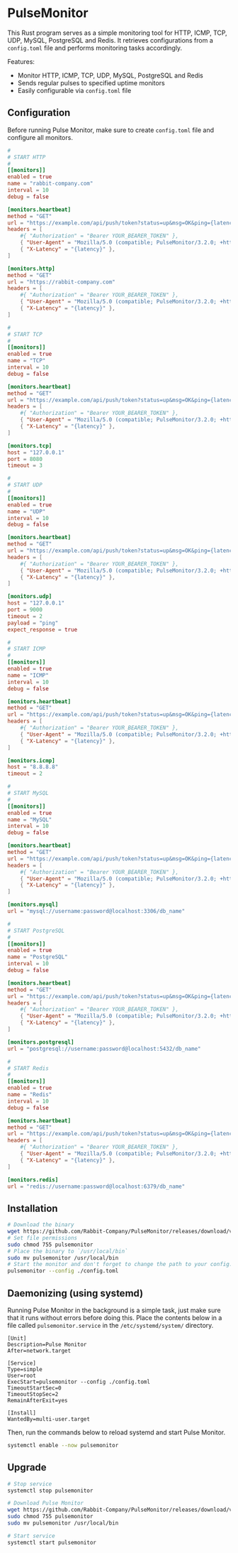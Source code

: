 # PulseMonitor

This Rust program serves as a simple monitoring tool for HTTP, ICMP, TCP, UDP, MySQL, PostgreSQL and Redis. It retrieves configurations from a `config.toml` file and performs monitoring tasks accordingly.

Features:

- Monitor HTTP, ICMP, TCP, UDP, MySQL, PostgreSQL and Redis
- Sends regular pulses to specified uptime monitors
- Easily configurable via `config.toml` file

## Configuration

Before running Pulse Monitor, make sure to create `config.toml` file and configure all monitors.

```toml
#
# START HTTP
#
[[monitors]]
enabled = true
name = "rabbit-company.com"
interval = 10
debug = false

[monitors.heartbeat]
method = "GET"
url = "https://example.com/api/push/token?status=up&msg=OK&ping={latency}"
headers = [
	#{ "Authorization" = "Bearer YOUR_BEARER_TOKEN" },
	{ "User-Agent" = "Mozilla/5.0 (compatible; PulseMonitor/3.2.0; +https://github.com/Rabbit-Company/PulseMonitor)" },
	{ "X-Latency" = "{latency}" },
]

[monitors.http]
method = "GET"
url = "https://rabbit-company.com"
headers = [
	#{ "Authorization" = "Bearer YOUR_BEARER_TOKEN" },
	{ "User-Agent" = "Mozilla/5.0 (compatible; PulseMonitor/3.2.0; +https://github.com/Rabbit-Company/PulseMonitor)" },
	{ "X-Latency" = "{latency}" },
]

#
# START TCP
#
[[monitors]]
enabled = true
name = "TCP"
interval = 10
debug = false

[monitors.heartbeat]
method = "GET"
url = "https://example.com/api/push/token?status=up&msg=OK&ping={latency}"
headers = [
	#{ "Authorization" = "Bearer YOUR_BEARER_TOKEN" },
	{ "User-Agent" = "Mozilla/5.0 (compatible; PulseMonitor/3.2.0; +https://github.com/Rabbit-Company/PulseMonitor)" },
	{ "X-Latency" = "{latency}" },
]

[monitors.tcp]
host = "127.0.0.1"
port = 8080
timeout = 3

#
# START UDP
#
[[monitors]]
enabled = true
name = "UDP"
interval = 10
debug = false

[monitors.heartbeat]
method = "GET"
url = "https://example.com/api/push/token?status=up&msg=OK&ping={latency}"
headers = [
	#{ "Authorization" = "Bearer YOUR_BEARER_TOKEN" },
	{ "User-Agent" = "Mozilla/5.0 (compatible; PulseMonitor/3.2.0; +https://github.com/Rabbit-Company/PulseMonitor)" },
	{ "X-Latency" = "{latency}" },
]

[monitors.udp]
host = "127.0.0.1"
port = 9000
timeout = 2
payload = "ping"
expect_response = true

#
# START ICMP
#
[[monitors]]
enabled = true
name = "ICMP"
interval = 10
debug = false

[monitors.heartbeat]
method = "GET"
url = "https://example.com/api/push/token?status=up&msg=OK&ping={latency}"
headers = [
	#{ "Authorization" = "Bearer YOUR_BEARER_TOKEN" },
	{ "User-Agent" = "Mozilla/5.0 (compatible; PulseMonitor/3.2.0; +https://github.com/Rabbit-Company/PulseMonitor)" },
	{ "X-Latency" = "{latency}" },
]

[monitors.icmp]
host = "8.8.8.8"
timeout = 2

#
# START MySQL
#
[[monitors]]
enabled = true
name = "MySQL"
interval = 10
debug = false

[monitors.heartbeat]
method = "GET"
url = "https://example.com/api/push/token?status=up&msg=OK&ping={latency}"
headers = [
	#{ "Authorization" = "Bearer YOUR_BEARER_TOKEN" },
	{ "User-Agent" = "Mozilla/5.0 (compatible; PulseMonitor/3.2.0; +https://github.com/Rabbit-Company/PulseMonitor)" },
	{ "X-Latency" = "{latency}" },
]

[monitors.mysql]
url = "mysql://username:password@localhost:3306/db_name"

#
# START PostgreSQL
#
[[monitors]]
enabled = true
name = "PostgreSQL"
interval = 10
debug = false

[monitors.heartbeat]
method = "GET"
url = "https://example.com/api/push/token?status=up&msg=OK&ping={latency}"
headers = [
	#{ "Authorization" = "Bearer YOUR_BEARER_TOKEN" },
	{ "User-Agent" = "Mozilla/5.0 (compatible; PulseMonitor/3.2.0; +https://github.com/Rabbit-Company/PulseMonitor)" },
	{ "X-Latency" = "{latency}" },
]

[monitors.postgresql]
url = "postgresql://username:password@localhost:5432/db_name"

#
# START Redis
#
[[monitors]]
enabled = true
name = "Redis"
interval = 10
debug = false

[monitors.heartbeat]
method = "GET"
url = "https://example.com/api/push/token?status=up&msg=OK&ping={latency}"
headers = [
	#{ "Authorization" = "Bearer YOUR_BEARER_TOKEN" },
	{ "User-Agent" = "Mozilla/5.0 (compatible; PulseMonitor/3.2.0; +https://github.com/Rabbit-Company/PulseMonitor)" },
	{ "X-Latency" = "{latency}" },
]

[monitors.redis]
url = "redis://username:password@localhost:6379/db_name"
```

## Installation

```bash
# Download the binary
wget https://github.com/Rabbit-Company/PulseMonitor/releases/download/v3.2.0/pulsemonitor
# Set file permissions
sudo chmod 755 pulsemonitor
# Place the binary to `/usr/local/bin`
sudo mv pulsemonitor /usr/local/bin
# Start the monitor and don't forget to change the path to your config.toml file
pulsemonitor --config ./config.toml
```

## Daemonizing (using systemd)

Running Pulse Monitor in the background is a simple task, just make sure that it runs without errors before doing this. Place the contents below in a file called `pulsemonitor.service` in the `/etc/systemd/system/` directory.

```service
[Unit]
Description=Pulse Monitor
After=network.target

[Service]
Type=simple
User=root
ExecStart=pulsemonitor --config ./config.toml
TimeoutStartSec=0
TimeoutStopSec=2
RemainAfterExit=yes

[Install]
WantedBy=multi-user.target
```

Then, run the commands below to reload systemd and start Pulse Monitor.

```bash
systemctl enable --now pulsemonitor
```

## Upgrade

```bash
# Stop service
systemctl stop pulsemonitor

# Download Pulse Monitor
wget https://github.com/Rabbit-Company/PulseMonitor/releases/download/v3.2.0/pulsemonitor
sudo chmod 755 pulsemonitor
sudo mv pulsemonitor /usr/local/bin

# Start service
systemctl start pulsemonitor
```
